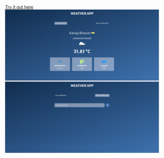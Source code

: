 [Try it out here](https://debarshi11.github.io/Weather_App/)
<img src="./assets/one.png">
<img src="./assets/two.png">